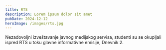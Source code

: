 ```yaml
---
title: RTS
description: Lorem ipsum dolor sit amet
pubDate: 2024-12-12
heroImage: /images/rts.jpg
---
```


Nezadovoljni izveštavanje javnog medijskog servisa, studenti su se okupljali ispred RTS u toku glavne informativne emisije, Dnevnik 2.